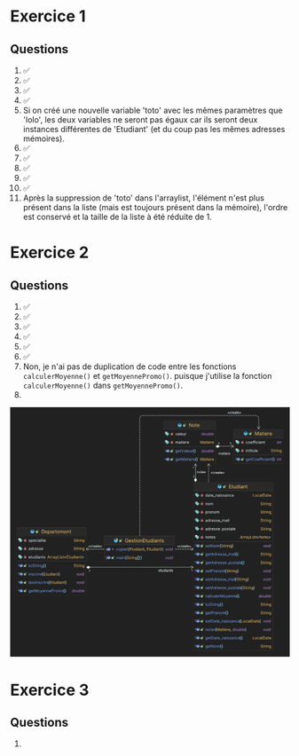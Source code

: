 # Exercice 1

## Questions
1. ✅
2. ✅
3. ✅
4. ✅
5. Si on créé une nouvelle variable 'toto' avec les mêmes paramètres que 'lolo', les deux variables ne seront pas égaux car ils seront deux instances différentes de 'Etudiant' (et du coup pas les mêmes adresses mémoires).
6. ✅
7. ✅
8. ✅
9. ✅
10. ✅
11. Après la suppression de 'toto' dans l'arraylist, l'élément n'est plus présent dans la liste (mais est toujours présent dans la mémoire), l'ordre est conservé et la taille de la liste à été réduite de 1.

# Exercice 2

## Questions
1. ✅
2. ✅
3. ✅
4. ✅
5. ✅
6. ✅
7. Non, je n'ai pas de duplication de code entre les fonctions ```calculerMoyenne()``` et ```getMoyennePromo()```. puisque j'utilise la fonction ```calculerMoyenne()``` dans ```getMoyennePromo()```.
8. 
![Diagramme de classe](./ressources/exo2.png)

# Exercice 3

## Questions
1. 